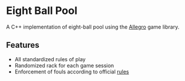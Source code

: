# Eight Ball Pool

A C++ implementation of eight-ball pool using the [Allegro](https://liballeg.org/) game library.  

## Features
- All standardized rules of play
- Randomized rack for each game session
- Enforcement of fouls according to official [rules](https://upatour.com/8-ball-rules/)
